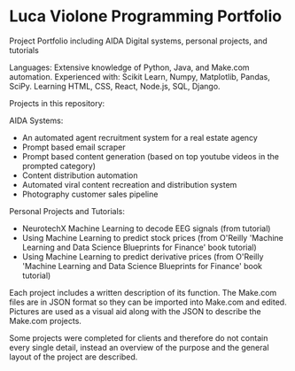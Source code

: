 # Luca Violone Programming Portfolio
Project Portfolio including AIDA Digital systems, personal projects, and tutorials

Languages: Extensive knowledge of Python, Java, and Make.com automation. Experienced with: Scikit Learn, Numpy, Matplotlib, Pandas, SciPy. Learning HTML, CSS, React, Node.js, SQL, Django.

Projects in this repository:

AIDA Systems:
-  An automated agent recruitment system for a real estate agency
-  Prompt based email scraper
-  Prompt based content generation (based on top youtube videos in the prompted category)
-  Content distribution automation
-  Automated viral content recreation and distribution system
-  Photography customer sales pipeline

Personal Projects and Tutorials: 
-  NeurotechX Machine Learning to decode EEG signals (from tutorial)
-  Using Machine Learning to predict stock prices (from O'Reilly 'Machine Learning and Data Science Blueprints for Finance' book tutorial)
-  Using Machine Learning to predict derivative prices (from O'Reilly 'Machine Learning and Data Science Blueprints for Finance' book tutorial)

Each project includes a written description of its function. The Make.com files are in JSON format so they can be imported into Make.com and edited. Pictures are used as a visual aid along with the JSON to describe the Make.com projects.

Some projects were completed for clients and therefore do not contain every single detail, instead an overview of the purpose and the general layout of the project are described.
